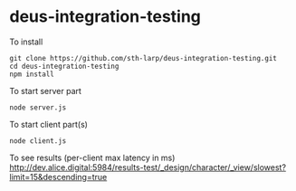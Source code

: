 # deus-integration-testing

To install
  
    git clone https://github.com/sth-larp/deus-integration-testing.git
    cd deus-integration-testing
    npm install

To start server part

    node server.js

To start client part(s)

    node client.js

To see results (per-client max latency in ms)
http://dev.alice.digital:5984/results-test/_design/character/_view/slowest?limit=15&descending=true

